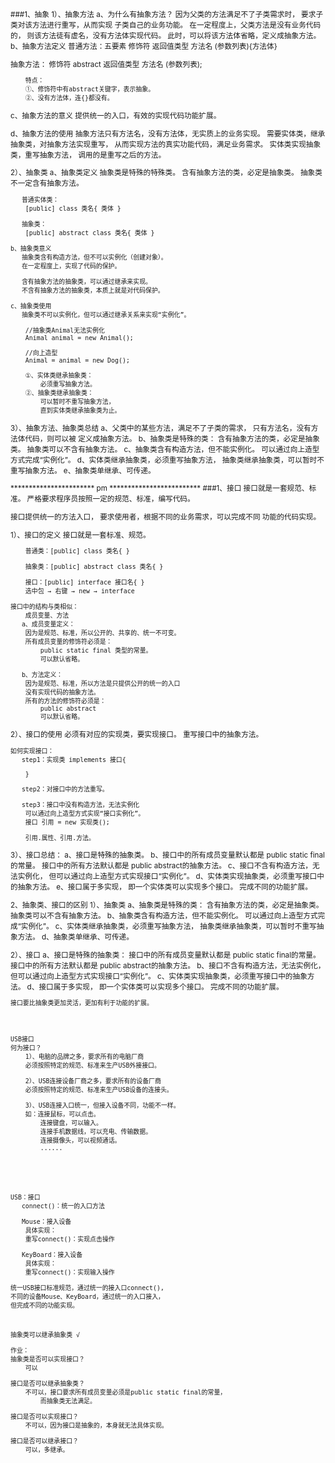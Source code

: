 <small>
###1、抽象
   1）、抽象方法
	a、为什么有抽象方法？
	    因为父类的方法满足不了子类需求时，
	    要求子类对该方法进行重写，从而实现
	    子类自己的业务功能。
在一定程度上，父类方法是没有业务代码的，
	    则该方法徒有虚名，没有方法体实现代码。
	    此时，可以将该方法体省略，定义成抽象方法。
b、抽象方法定义
	   普通方法：五要素
		修饰符 返回值类型 方法名 (参数列表){方法体}
		
抽象方法：
		修饰符 abstract 返回值类型 方法名 (参数列表);

		特点：
		①、修饰符中有abstract关键字，表示抽象。
		②、没有方法体，连{}都没有。

c、抽象方法的意义
	   提供统一的入口，有效的实现代码功能扩展。

d、抽象方法的使用
	   抽象方法只有方法名，没有方法体，无实质上的业务实现。
	   需要实体类，继承抽象类，对抽象方法实现重写，
		从而实现方法的真实功能代码，满足业务需求。
实体类实现抽象类，重写抽象方法，
		调用的是重写之后的方法。

   2）、抽象类
	a、抽象类定义
	   抽象类是特殊的特殊类。
	   含有抽象方法的类，必定是抽象类。
		抽象类不一定含有抽象方法。

	   普通实体类：
		[public] class 类名{ 类体 }

	   抽象类：
		[public] abstract class 类名{ 类体 }

	b、抽象类意义
	   抽象类含有构造方法，但不可以实例化（创建对象）。
	   在一定程度上，实现了代码的保护。

	   含有抽象方法的抽象类，可以通过继承来实现。
	   不含有抽象方法的抽象类，本质上就是对代码保护。
	
	c、抽象类使用
	   抽象类不可以实例化，但可以通过继承关系来实现“实例化”。
		
		//抽象类Animal无法实例化
		Animal animal = new Animal();

		//向上造型
		Animal = animal = new Dog();

	    ①、实体类继承抽象类：
			必须重写抽象方法。
	    ②、抽象类继承抽象类：
			可以暂时不重写抽象方法，
			直到实体类继承抽象类为止。

   3）、抽象方法、抽象类总结
	a、父类中的某些方法，满足不了子类的需求，
		只有方法名，没有方法体代码，则可以被
		定义成抽象方法。
	b、抽象类是特殊的类：
		含有抽象方法的类，必定是抽象类。
		抽象类可以不含有抽象方法。
	c、抽象类含有构造方法，但不能实例化。
		可以通过向上造型方式完成“实例化”。
	d、实体类继承抽象类，必须重写抽象方法，
		抽象类继承抽象类，可以暂时不重写抽象方法。
	e、抽象类单继承、可传递。

*********************** pm *************************
###1、接口
接口就是一套规范、标准。
	严格要求程序员按照一定的规范、标准，编写代码。
	
接口提供统一的方法入口，
要求使用者，根据不同的业务需求，可以完成不同
	功能的代码实现。

   1）、接口的定义
	接口就是一套标准、规范。
	
	    普通类：[public] class 类名{ }

	    抽象类：[public] abstract class 类名{ }

	    接口：[public] interface 接口名{ }
		选中包 → 右键 → new → interface
	
	接口中的结构与类相似：
		成员变量、方法
	   a、成员变量定义：
		因为是规范、标准，所以公开的、共享的、统一不可变。
		所有成员变量的修饰符必须是：
			public static final 类型的常量。
			可以默认省略。
		
	   b、方法定义：
		因为是规范、标准，所以方法是只提供公开的统一的入口
	 	没有实现代码的抽象方法。
		所有的方法的修饰符必须是：
			public abstract
			可以默认省略。

   2）、接口的使用
	必须有对应的实现类，要实现接口。
	重写接口中的抽象方法。

	如何实现接口：
	   step1：实现类 implements 接口{
			
		}

	   step2：对接口中的方法重写。

	   step3：接口中没有构造方法，无法实例化
		可以通过向上造型方式实现“接口实例化”。
		接口 引用 = new 实现类();
		
		引用.属性、引用.方法。

   3）、接口总结：
	a、接口是特殊的抽象类。
	b、接口中的所有成员变量默认都是
		public static final的常量。
	   接口中的所有方法默认都是
		public abstract的抽象方法。
	c、接口不含有构造方法，无法实例化，
		但可以通过向上造型方式实现接口“实例化”。
	d、实体类实现抽象类，必须重写接口中的抽象方法。
	e、接口属于多实现，
		即一个实体类可以实现多个接口。
		完成不同的功能扩展。

2、抽象类、接口的区别
   1）、抽象类
	a、抽象类是特殊的类：
		含有抽象方法的类，必定是抽象类。
		抽象类可以不含有抽象方法。
	b、抽象类含有构造方法，但不能实例化。
		可以通过向上造型方式完成“实例化”。
	c、实体类继承抽象类，必须重写抽象方法，
		抽象类继承抽象类，可以暂时不重写抽象方法。
	d、抽象类单继承、可传递。

   2）、接口
	a、接口是特殊的抽象类：
	   接口中的所有成员变量默认都是
		public static final的常量。
	   接口中的所有方法默认都是
		public abstract的抽象方法。
	b、接口不含有构造方法，无法实例化，
		但可以通过向上造型方式实现接口“实例化”。
	c、实体类实现抽象类，必须重写接口中的抽象方法。
	d、接口属于多实现，
		即一个实体类可以实现多个接口。
		完成不同的功能扩展。

    接口要比抽象类更加灵活，更加有利于功能的扩展。

	

	
	USB接口  
	何为接口？
	    1）、电脑的品牌之多，要求所有的电脑厂商
		必须按照特定的规范、标准来生产USB外接接口。

	    2）、USB连接设备厂商之多，要求所有的设备厂商
		必须按照特定的规范、标准来生产USB设备的连接头。

	    3）、USB连接入口统一，但接入设备不同，功能不一样。
		如：连接鼠标，可以点击。
		    连接键盘，可以输入。
		    连接手机数据线，可以充电、传输数据。
		    连接摄像头，可以视频通话。
		    ......


		



	USB：接口
	   connect()：统一的入口方法

	   Mouse：接入设备
		具体实现：
		重写connect()：实现点击操作

	   KeyBoard：接入设备
		具体实现：
		重写connect()：实现输入操作

	统一USB接口标准规范，通过统一的接入口connect(),
	不同的设备Mouse、KeyBoard，通过统一的入口接入，
	但完成不同的功能实现。

	   

	抽象类可以继承抽象类 √

	作业：
	抽象类是否可以实现接口？
		可以

	接口是否可以继承抽象类？
		不可以，接口要求所有成员变量必须是public static final的常量，
			而抽象类无法满足。

	接口是否可以实现接口？
		不可以，因为接口是抽象的，本身就无法具体实现。

	接口是否可以继承接口？
		可以，多继承。
	








